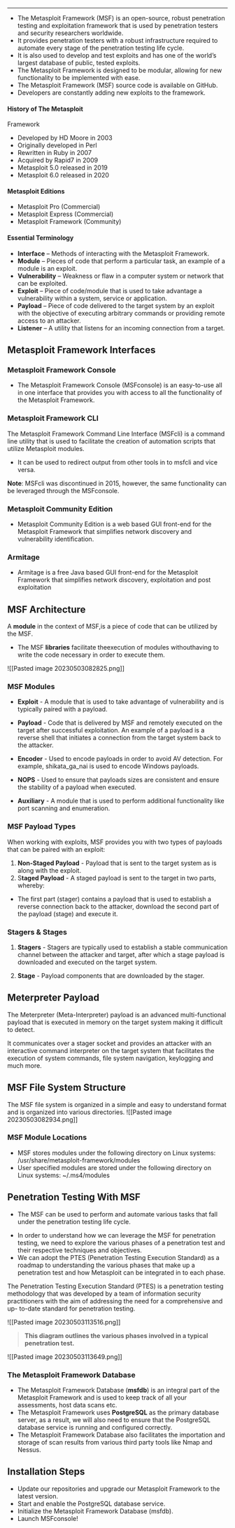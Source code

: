 --- 
+ The Metasploit Framework (MSF) is an open-source, robust penetration testing and exploitation framework that is used by penetration testers and security researchers worldwide.
+ It provides penetration testers with a robust infrastructure required to automate every stage of the penetration testing life cycle.
+ It is also used to develop and test exploits and has one of the world’s largest database of public, tested exploits.
+ The Metasploit Framework is designed to be modular, allowing for new functionality to be implemented with ease.
+  The Metasploit Framework (MSF) source code is available on GitHub.
+ Developers are constantly adding new exploits to the framework.

#### History of The Metasploit 
Framework
+ Developed by HD Moore in 2003
+ Originally developed in Perl
+ Rewritten in Ruby in 2007
+ Acquired by Rapid7 in 2009
+ Metasploit 5.0 released in 2019
+ Metasploit 6.0 released in 2020

#### Metasploit Editions
+ Metasploit Pro (Commercial)
+ Metasploit Express (Commercial)
+ Metasploit Framework (Community)

#### Essential Terminology
+ **Interface** – Methods of interacting with the Metasploit Framework.
+ **Module** – Pieces of code that perform a particular task, an example of a module is an exploit.
+ **Vulnerability** – Weakness or flaw in a computer system or network that can be exploited.
+ **Exploit** – Piece of code/module that is used to take advantage a vulnerability within a system, service or application.
+ **Payload** – Piece of code delivered to the target system by an exploit with the objective of executing arbitrary commands or providing remote access to an attacker.
+ **Listener** – A utility that listens for an incoming connection from a target.

## Metasploit Framework Interfaces

### Metasploit Framework Console
+ The Metasploit Framework Console (MSFconsole) is an easy-to-use all in
one interface that provides you with access to all the functionality of the Metasploit Framework.

### Metasploit Framework CLI
The Metasploit Framework Command Line Interface (MSFcli) is a command
line utility that is used to facilitate the creation of automation scripts that
utilize Metasploit modules.

+ It can be used to redirect output from other tools in to msfcli and vice versa.

**Note**: MSFcli was discontinued in 2015, however, the same functionality can
be leveraged through the MSFconsole.

### Metasploit Community Edition
+ Metasploit Community Edition is a web based GUI front-end for the
Metasploit Framework that simplifies network discovery and vulnerability
identification.

### Armitage
+ Armitage is a free Java based GUI front-end for the Metasploit Framework
that simplifies network discovery, exploitation and post exploitation

## MSF Architecture
A **module** in the context of MSF,is a piece of code that can be utilized by the MSF.
-  The MSF **libraries** facilitate theexecution of modules withouthaving to write the code necessary in order to execute them.

![[Pasted image 20230503082825.png]]

### MSF Modules
+ **Exploit** - A module that is used to take advantage of vulnerability and is typically paired with a payload.

+ **Payload** - Code that is delivered by MSF and remotely executed on the target after successful exploitation. An example of a payload is a reverse shell that initiates a connection from the target system back to the attacker.

+ **Encoder** - Used to encode payloads in order to avoid AV detection. For example, shikata_ga_nai is used to encode Windows payloads.

+ **NOPS** - Used to ensure that payloads sizes are consistent and ensure the stability of a payload when executed.

+ **Auxiliary** - A module that is used to perform additional functionality like
port scanning and enumeration.


### MSF Payload Types
When working with exploits, MSF provides you with two types of payloads
that can be paired with an exploit:
1. **Non-Staged Payload** - Payload that is sent to the target system as is along
with the exploit.
1. S**taged Payload** - A staged payload is sent to the target in two parts,
whereby:
- The first part (stager) contains a payload that is used to establish a reverse connection back to the attacker, download the second part of the payload (stage) and execute it.


### Stagers & Stages
1. **Stagers** - Stagers are typically used to establish a stable communication channel between the attacker and target, after which a stage payload is downloaded and executed on the target system.

2. **Stage** - Payload components that are downloaded by the stager.

## Meterpreter Payload
The Meterpreter (Meta-Interpreter) payload is an advanced multi-functional
payload that is executed in memory on the target system making it difficult to
detect.

It communicates over a stager socket and provides an attacker with an
interactive command interpreter on the target system that facilitates the
execution of system commands, file system navigation, keylogging and much
more.

## MSF File System Structure
The MSF file system is organized in a simple and easy to understand format
and is organized into various directories.
![[Pasted image 20230503082934.png]]

### MSF Module Locations
+ MSF stores modules under the following directory on Linux systems: /usr/share/metasploit-framework/modules
+ User specified modules are stored under the following directory on Linux
systems:
~/.ms4/modules

## Penetration Testing With MSF
- The MSF can be used to perform and automate various tasks that fall under
the penetration testing life cycle.
+ In order to understand how we can leverage the MSF for penetration
testing, we need to explore the various phases of a penetration test and
their respective techniques and objectives.
+ We can adopt the PTES (Penetration Testing Execution Standard) as a
roadmap to understanding the various phases that make up a penetration
test and how Metasploit can be integrated in to each phase.

The Penetration Testing Execution Standard (PTES) is a penetration testing
methodology that was developed by a team of information security
practitioners with the aim of addressing the need for a comprehensive and up-
to-date standard for penetration testing.

![[Pasted image 20230503113516.png]]

> **This diagram outlines the various phases involved in a typical penetration test.**


![[Pasted image 20230503113649.png]]


### The Metasploit Framework Database
+ The Metasploit Framework Database (**msfdb**) is an integral part of the
Metasploit Framework and is used to keep track of all your assessments,
host data scans etc.
+ The Metasploit Framework uses **PostgreSQL** as the primary database
server, as a result, we will also need to ensure that the PostgreSQL
database service is running and configured correctly.
+ The Metasploit Framework Database also facilitates the importation and
storage of scan results from various third party tools like Nmap and
Nessus.

## Installation Steps
+ Update our repositories and upgrade our Metasploit Framework to the
latest version.
+ Start and enable the PostgreSQL database service.
+ Initialize the Metasploit Framework Database (msfdb).
+ Launch MSFconsole!